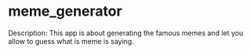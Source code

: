 # meme_generator

Description: This app is about generating the famous memes and let you allow to guess what is meme is saying.
